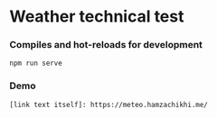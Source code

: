 # Weather technical test

### Compiles and hot-reloads for development

```
npm run serve
```

### Demo

```
[link text itself]: https://meteo.hamzachikhi.me/
```
